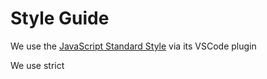 # Style Guide
We use the [JavaScript Standard Style](https://standardjs.com/) via its VSCode plugin

We use strict